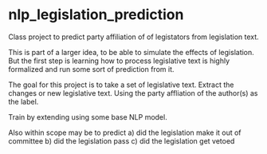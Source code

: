 # nlp_legislation_prediction
Class project to predict party affiliation of of legistators from legislation text.

This is part of a larger idea, to be able to simulate the effects of legislation. But the first step is learning how to process legislative text is highly formalized and run some sort of prediction from it.

The goal for this project is to take a set of legislative text. Extract the changes or new legislative text. Using the party affliation of the author(s) as the label. 

Train by extending using some base NLP model.

Also within scope may be to predict 
a) did the legislation make it out of committee
b) did the legislation pass
c) did the legislation get vetoed


